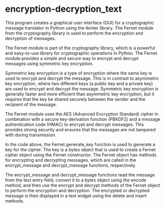# encryption-decryption_text
This program creates a graphical user interface (GUI) for a cryptographic message translator in Python using the tkinter library. The Fernet module from the cryptography library is used to perform the encryption and decryption of messages.

The Fernet module is part of the cryptography library, which is a powerful and easy-to-use library for cryptographic operations in Python. The Fernet module provides a simple and secure way to encrypt and decrypt messages using symmetric key encryption.

Symmetric key encryption is a type of encryption where the same key is used to encrypt and decrypt the message. This is in contrast to asymmetric key encryption, where two different keys (a public key and a private key) are used to encrypt and decrypt the message. Symmetric key encryption is generally faster and more efficient than asymmetric key encryption, but it requires that the key be shared securely between the sender and the recipient of the message.

The Fernet module uses the AES (Advanced Encryption Standard) cipher in combination with a secure key-derivation function (PBKDF2) and a message authentication code (HMAC) to encrypt and decrypt messages. This provides strong security and ensures that the messages are not tampered with during transmission.

In the code above, the Fernet.generate_key function is used to generate a key for the cipher. The key is a bytes object that is used to create a Fernet cipher object using the Fernet constructor. The Fernet object has methods for encrypting and decrypting messages, which are called in the encrypt_message and decrypt_message functions, respectively.

The encrypt_message and decrypt_message functions read the message from the text entry field, convert it to a bytes object using the encode method, and then use the encrypt and decrypt methods of the Fernet object to perform the encryption and decryption. The encrypted or decrypted message is then displayed in a text widget using the delete and insert methods.
